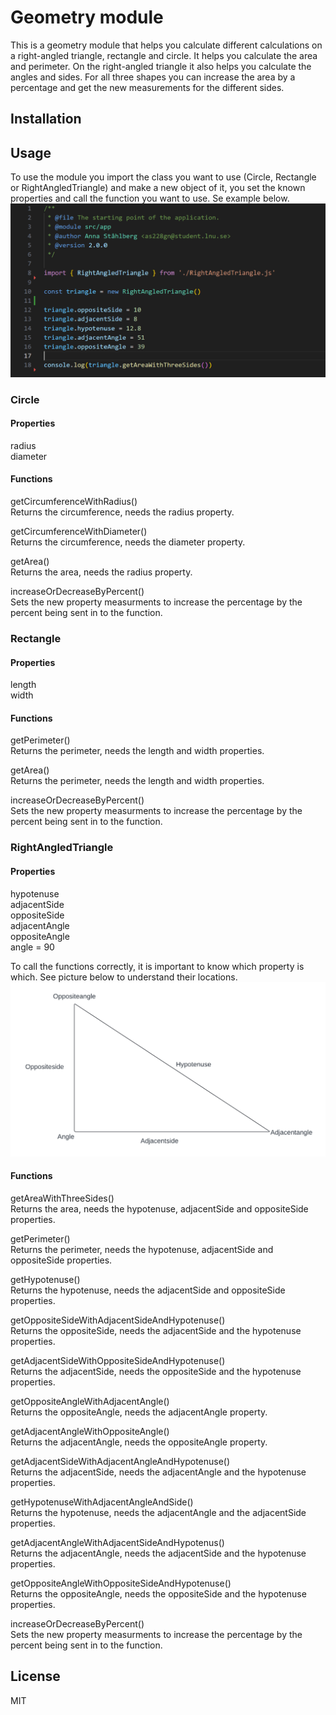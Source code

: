 # Geometry module
This is a geometry module that helps you calculate different calculations on a right-angled triangle, rectangle and circle. It helps you calculate the area and perimeter. On the right-angled triangle it also helps you calculate the angles and sides. For all three shapes you can increase the area by a percentage and get the new measurements for the different sides.

## Installation
## Usage
To use the module you import the class you want to use (Circle, Rectangle or RightAngledTriangle) and make a new object of it, you set the known properties and call the function you want to use. Se example below.
![Example](img/CodeExample.png)
### Circle
#### Properties
radius  
diameter
#### Functions
getCircumferenceWithRadius()  
Returns the circumference, needs the radius property.  

getCircumferenceWithDiameter()  
Returns the circumference, needs the diameter property.  

getArea()  
Returns the area, needs the radius property.  

increaseOrDecreaseByPercent()  
Sets the new property measurments to increase the percentage by the percent being sent in to the function.  
### Rectangle
#### Properties
length  
width
#### Functions
getPerimeter()  
Returns the perimeter, needs the length and width properties.  

getArea()  
Returns the perimeter, needs the length and width properties.  

increaseOrDecreaseByPercent()  
Sets the new property measurments to increase the percentage by the percent being sent in to the function.  
### RightAngledTriangle
#### Properties
hypotenuse  
adjacentSide  
oppositeSide  
adjacentAngle  
oppositeAngle  
angle = 90  

To call the functions correctly, it is important to know which property is which. See picture below to understand their locations.
![Triangle](img/RightSidedTriangle.png)
#### Functions
getAreaWithThreeSides()  
Returns the area, needs the hypotenuse, adjacentSide and oppositeSide properties.  

getPerimeter()  
Returns the perimeter, needs the hypotenuse, adjacentSide and oppositeSide properties.  

getHypotenuse()  
Returns the hypotenuse, needs the adjacentSide and oppositeSide properties.  

getOppositeSideWithAdjacentSideAndHypotenuse()  
Returns the oppositeSide, needs the adjacentSide and the hypotenuse properties.  

getAdjacentSideWithOppositeSideAndHypotenuse()  
Returns the adjacentSide, needs the oppositeSide and the hypotenuse properties.  

getOppositeAngleWithAdjacentAngle()  
Returns the oppositeAngle, needs the adjacentAngle property.  

getAdjacentAngleWithOppositeAngle()  
Returns the adjacentAngle, needs the oppositeAngle property.  

getAdjacentSideWithAdjacentAngleAndHypotenuse()  
Returns the adjacentSide, needs the adjacentAngle and the hypotenuse properties.  

getHypotenuseWithAdjacentAngleAndSide()  
Returns the hypotenuse, needs the adjacentAngle and the adjacentSide properties.  

getAdjacentAngleWithAdjacentSideAndHypotenus()  
Returns the adjacentAngle, needs the adjacentSide and the hypotenuse properties.  

getOppositeAngleWithOppositeSideAndHypotenuse()  
Returns the oppositeAngle, needs the oppositeSide and the hypotenuse properties.  

increaseOrDecreaseByPercent()  
Sets the new property measurments to increase the percentage by the percent being sent in to the function.  

## License
MIT